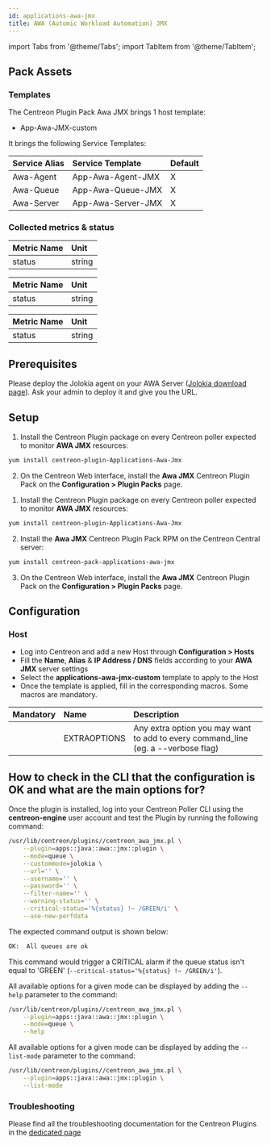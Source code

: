```yaml
---
id: applications-awa-jmx
title: AWA (Automic Workload Automation) JMX
---
```

import Tabs from '@theme/Tabs';
import TabItem from '@theme/TabItem';


## Pack Assets

### Templates

The Centreon Plugin Pack Awa JMX brings 1 host template:
* App-Awa-JMX-custom

It brings the following Service Templates:

| Service Alias | Service Template   | Default |
|:--------------|:-------------------|:--------|
| Awa-Agent     | App-Awa-Agent-JMX  | X       |
| Awa-Queue     | App-Awa-Queue-JMX  | X       |
| Awa-Server    | App-Awa-Server-JMX | X       |

### Collected metrics & status

<Tabs groupId="sync">
<TabItem value="Awa-Agent" label="Awa-Agent">

| Metric Name | Unit   |
|:------------|:-------|
| status      | string |

</TabItem>
<TabItem value="Awa-Queue" label="Awa-Queue">

| Metric Name | Unit   |
|:------------|:-------|
| status      | string |

</TabItem>
<TabItem value="Awa-Server" label="Awa-Server">

| Metric Name | Unit   |
|:------------|:-------|
| status      | string |

</TabItem>
</Tabs>

## Prerequisites

Please deploy the Jolokia agent on your AWA Server ([Jolokia download page](https://jolokia.org/download.html)). 
Ask your admin to deploy it and give you the URL.

## Setup

<Tabs groupId="sync">
<TabItem value="Online License" label="Online License">

1. Install the Centreon Plugin package on every Centreon poller expected to monitor **AWA JMX** resources:

```bash
yum install centreon-plugin-Applications-Awa-Jmx
```

2. On the Centreon Web interface, install the **Awa JMX** Centreon Plugin Pack on the **Configuration > Plugin Packs** page.

</TabItem>
<TabItem value="Offline License" label="Offline License">

1. Install the Centreon Plugin package on every Centreon poller expected to monitor **AWA JMX** resources:

```bash
yum install centreon-plugin-Applications-Awa-Jmx
```

2. Install the **Awa JMX** Centreon Plugin Pack RPM on the Centreon Central server:

```bash
yum install centreon-pack-applications-awa-jmx
```

3. On the Centreon Web interface, install the **Awa JMX** Centreon Plugin Pack on the **Configuration > Plugin Packs** page.

</TabItem>
</Tabs>

## Configuration

### Host

* Log into Centreon and add a new Host through **Configuration > Hosts**
* Fill the **Name**, **Alias** & **IP Address / DNS** fields according to your **AWA JMX** server settings
* Select the **applications-awa-jmx-custom** template to apply to the Host
* Once the template is applied, fill in the corresponding macros. Some macros are mandatory.

| Mandatory | Name         | Description                                                                        |
|:----------|:-------------|:-----------------------------------------------------------------------------------|
|           | EXTRAOPTIONS | Any extra option you may want to add to every command\_line (eg. a --verbose flag) |

## How to check in the CLI that the configuration is OK and what are the main options for? 

Once the plugin is installed, log into your Centreon Poller CLI using the 
**centreon-engine** user account and test the Plugin by running the following 
command:

```bash
/usr/lib/centreon/plugins//centreon_awa_jmx.pl \
    --plugin=apps::java::awa::jmx::plugin \
    --mode=queue \
    --custommode=jolokia \
    --url='' \
    --username='' \
    --password='' \
    --filter-name='' \
    --warning-status='' \
    --critical-status='%{status} !~ /GREEN/i' \
    --use-new-perfdata 
```

The expected command output is shown below:

```bash
OK:  All queues are ok 
```

This command would trigger a CRITICAL alarm if the queue status isn't equal to 'GREEN'
(`--critical-status='%{status} !~ /GREEN/i'`).

All available options for a given mode can be displayed by adding the 
`--help` parameter to the command:

```bash
/usr/lib/centreon/plugins//centreon_awa_jmx.pl \
    --plugin=apps::java::awa::jmx::plugin \
    --mode=queue \
    --help
```

All available options for a given mode can be displayed by adding the 
`--list-mode` parameter to the command:

```bash
/usr/lib/centreon/plugins//centreon_awa_jmx.pl \
    --plugin=apps::java::awa::jmx::plugin \
    --list-mode
```

### Troubleshooting

Please find all the troubleshooting documentation for the Centreon Plugins
in the [dedicated page](../tutorials/troubleshooting-plugins)
